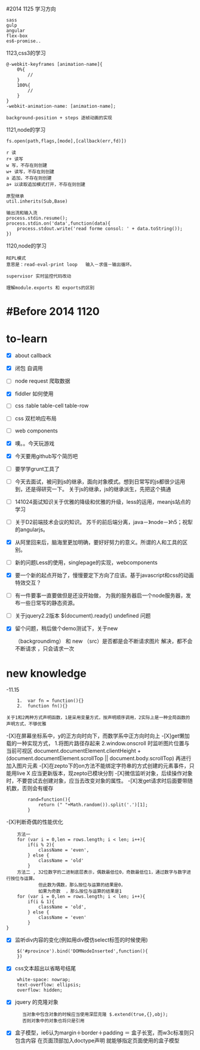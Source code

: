 #2014
1125 学习方向
```
sass
gulp
angular
flex-box
es6-promise..

```
1123,css3的学习
```
@-webkit-keyframes [animation-name]{
	0%{
		//
	}
	100%{
		//
	}
}
-webkit-animation-name: [animation-name];
```
```
background-position + steps 逐帧动画的实现
```
1121,node的学习
```
fs.open(path,flags,[mode],[callback(err,fd)])

r 读
r+ 读写
w 写，不存在则创建
w+ 读写，不存在则创建
a 追加，不存在则创建
a+ 以读取追加模式打开，不存在则创建
```
```
原型继承
util.inherits(Sub,Base)
```
```
输出流和输入流
process.stdin.resume();
process.stdin.on('data',function(data){
	process.stdout.write('read forme consol: ' + data.toString());
})
```
1120,node的学习
```
REPL模式
意思是：read-eval-print loop   输入－求值－输出循环。
```
```
supervisor 实时监控代码改动
```
```
理解module.exports 和 exports的区别
```




















#Before 2014 1120
==============================
to-learn
============
- [X] about callback
- [X] 闭包 自调用
- [ ] node request 爬取数据
- [X] fiddler 如何使用
- [ ] css :table   table-cell  table-row
- [ ] css 双栏响应布局
- [ ] web components
- [X] 噢。。今天玩游戏
- [X] 今天要用github写个简历吧
- [ ] 要学学grunt工具了
- [ ] 今天去面试，被问到js的继承，面向对象模式。想到日常写的js都很少运用到，还是得研究一下。 
      关于js的继承，js的继承派生，先把这个搞通
- [ ] 141024面试知识关于优雅的降级和优雅的升级，less的运用，meanjs站点的学习
- [ ] 关于D2前端技术会议的知识。 苏千的前后端分离，java－》node－》h5；祝犁的angularjs。
- [X] 从阿里回来后，脑海里更加明确，要好好努力的意义。所谓的人和工具的区别。
- [ ] 新的问题Less的使用，singlepage的实现，webcomponents
- [X] 要一个新的起点开始了，慢慢要定下方向了应该。基于javascript和css的动画特效交互？
- [ ] 有一件要事一直要做但是还没开始做， 为我的服务器启一个node服务器，发布一些日常写的静态资源。 
- [ ] 关于jquery2.2版本  $(document).ready() undefined 问题 
- [X] 留个问题，稍后做个demo测试下，关于new <div>（backgroundimg）  和 new <img>（src）是否都是会不断请求图片
	  解决，都不会不断请求 ，只会请求一次



new knowledge
============

-11.15 
```
	1.  var fn = function(){}
	2.  function fn(){}

```
	关于1和2两种方式声明函数，1是采用变量方式，按声明顺序调用，2实际上是一种全局函数的声明方式，不够优雅

-[X]在屏幕坐标系中，y的正方向时向下，而数学系中正方向时向上
-[X]get懒加载的一种实现方式，
	1.将图片路径存起来
	2.window.onscroll  时监听图片位置与当前可视区
	document.documentElement.clientHeight + (document.documentElement.scrollTop || document.body.scrollTop)
	再进行加入图片元素
-[X]在zepto下的on方法不能绑定字符串的方式创建的元素事件，只能用live  X 应当更新版本，现zepto已模块分割
-[X]微信监听对象，后续操作对象时，不要尝试去创建对象，应当去改变对象的属性。
-[X]发get请求时后面要带随机数，否则会有缓存
```
		rand=function(){
			return (" "+Math.random()).split('.')[1];
		}
```
-[X]判断奇偶的性能优化 
```
	方法一
	for (var i = 0,len = rows.length; i < len; i++){
		if(i % 2){
			className = 'even',
		} else {
			className = 'old'
		}
	方法二 , 32位数字的二进制底层表示，偶数最低位0，奇数最低位1，通过数字与数字进行按位与运算。
			但此数为偶数，那么按位与运算的结果是0，
			如果为奇数  ，那么按位与运算的结果是1
	for (var i = 0,len = rows.length; i < len; i++){
		if(i & 1){
			className = 'old',
		} else {
			className = 'even'
		}
}
```
-[X] 监听div内容的变化(例如用div模仿select标签的时候使用)
```
	$('#province').bind('DOMNodeInserted',function(){
    })
```
-[X] css文本超出以省略号结尾
```
	white-space: nowrap;
    text-overflow: ellipsis;
    overflow: hidden;
```
-[X] jquery 的克隆对象 
```
	  当对象中包含对象的时候应当使用深层克隆 $.extend(true,{},obj);
	  否则对象中的对象也将只是引用
```
-[X] 盒子模型，ie6认为margin＋border＋padding ＝ 盒子长宽，而w3c标准则只包含内容
     在页面顶部加入doctype声明 就能够指定页面使用的盒子模型
